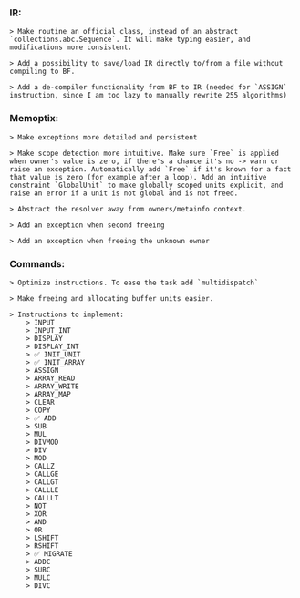 ### IR:
    > Make routine an official class, instead of an abstract `collections.abc.Sequence`. It will make typing easier, and modifications more consistent.

    > Add a possibility to save/load IR directly to/from a file without compiling to BF.

    > Add a de-compiler functionality from BF to IR (needed for `ASSIGN` instruction, since I am too lazy to manually rewrite 255 algorithms)

### Memoptix:
    > Make exceptions more detailed and persistent

    > Make scope detection more intuitive. Make sure `Free` is applied when owner's value is zero, if there's a chance it's no -> warn or raise an exception. Automatically add `Free` if it's known for a fact that value is zero (for example after a loop). Add an intuitive constraint `GlobalUnit` to make globally scoped units explicit, and raise an error if a unit is not global and is not freed. 

    > Abstract the resolver away from owners/metainfo context. 

    > Add an exception when second freeing

    > Add an exception when freeing the unknown owner

### Commands:
    > Optimize instructions. To ease the task add `multidispatch`

    > Make freeing and allocating buffer units easier.

    > Instructions to implement:
        > INPUT
        > INPUT_INT 
        > DISPLAY 
        > DISPLAY_INT
        > ✅ INIT_UNIT
        > ✅ INIT_ARRAY
        > ASSIGN
        > ARRAY_READ
        > ARRAY_WRITE
        > ARRAY_MAP
        > CLEAR
        > COPY
        > ✅ ADD
        > SUB
        > MUL
        > DIVMOD
        > DIV
        > MOD
        > CALLZ
        > CALLGE
        > CALLGT
        > CALLLE
        > CALLLT
        > NOT
        > XOR
        > AND
        > OR
        > LSHIFT
        > RSHIFT
        > ✅ MIGRATE
        > ADDC
        > SUBC
        > MULC
        > DIVC
